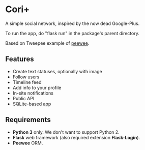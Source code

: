 # Cori+

A simple social network, inspired by the now dead Google-Plus.

To run the app, do "flask run" in the package's parent directory.

Based on Tweepee example of [peewee](https://github.com/coleifer/peewee/).

## Features

* Create text statuses, optionally with image
* Follow users
* Timeline feed
* Add info to your profile
* In-site notifications
* Public API
* SQLite-based app

## Requirements

* **Python 3** only. We don't want to support Python 2.
* **Flask** web framework (also required extension **Flask-Login**).
* **Peewee** ORM.
